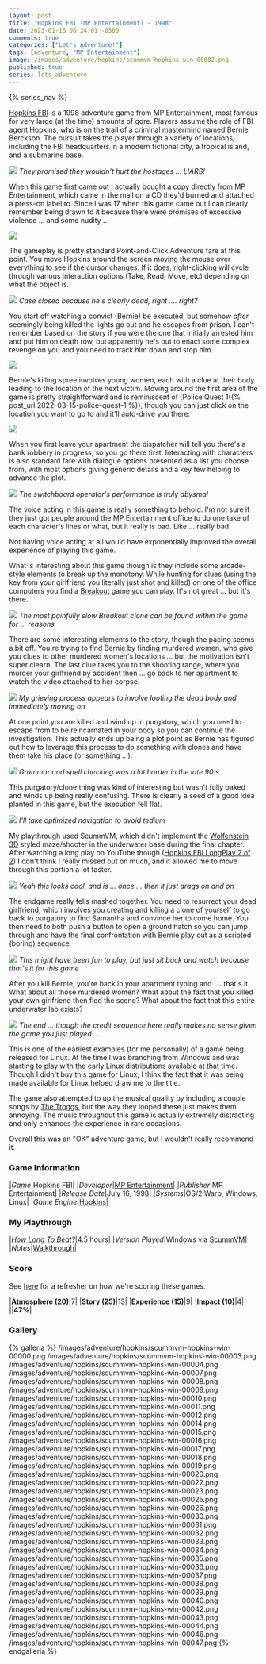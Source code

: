 ```yaml
---
layout: post
title: "Hopkins FBI (MP Entertainment) - 1998"
date: 2023-01-16 06:24:01 -0500
comments: true
categories: ["Let's Adventure!"]
tags: [adventure, "MP Entertainment"]
image: /images/adventure/hopkins/scummvm-hopkins-win-00002.png
published: true
series: lets_adventure
---
```

{% series_nav %}

[Hopkins FBI](https://en.wikipedia.org/wiki/Hopkins_FBI) is a 1998 adventure game from MP Entertainment, most famous for very large (at the time) amounts of gore. Players assume the role of FBI agent Hopkins, who is on the trail of a criminal mastermind named Bernie Berckson. The pursuit takes the player through a variety of locations, including the FBI headquarters in a modern fictional city, a tropical island, and a submarine base.

![](/images/adventure/hopkins/scummvm-hopkins-win-00005.png)
_They promised they wouldn't hurt the hostages ... LIARS!_

When this game first came out I actually bought a copy directly from MP Entertainment, which came in the mail on a CD they'd burned and attached a press-on label to. Since I was 17 when this game came out I can clearly remember being drawn to it because there were promises of excessive violence ... and some nudity ...

![](/images/adventure/hopkins/scummvm-hopkins-win-00021.png)

The gameplay is pretty standard Point-and-Click Adventure fare at this point. You move Hopkins around the screen moving the mouse over everything to see if the cursor changes. If it does, right-clicking will cycle through various interaction options (Take, Read, Move, etc) depending on what the object is.

![](/images/adventure/hopkins/scummvm-hopkins-win-00001.png)
_Case closed because he's clearly dead, right .... right?_

You start off watching a convict (Bernie) be executed, but somehow _after_ seemingly being killed the lights go out and he escapes from prison. I can't remember based on the story if you were the one that initially arrested him and put him on death row, but apparently he's out to enact some complex revenge on you and you need to track him down and stop him.

![](/images/adventure/hopkins/scummvm-hopkins-win-00024.png)

Bernie's killing spree involves young women, each with a clue at their body leading to the location of the next victim. Moving around the first area of the game is pretty straightforward and is reminiscent of [Police Quest 1({% post_url 2022-03-15-police-quest-1 %}), though you can just click on the location you want to go to and it'll auto-drive you there.

![](/images/adventure/hopkins/scummvm-hopkins-win-00006.png)

When you first leave your apartment the dispatcher will tell you there's a bank robbery in progress, so you go there first. Interacting with characters is also standard fare with dialogue options presented as a list you choose from, with most options giving generic details and a key few helping to advance the plot.

![](/images/adventure/hopkins/scummvm-hopkins-win-00013.png)
_The switchboard operator's performance is truly abysmal_

The voice acting in this game is really something to behold. I'm not sure if they just got people around the MP Entertainment office to do one take of each character's lines or what, but it really is bad. Like ... really bad.

Not having voice acting at all would have exponentially improved the overall experience of playing this game.

What is interesting about this game though is they include some arcade-style elements to break up the monotony. While hunting for clues (using the key from your girlfriend you literally just shot and killed) on one of the office computers you find a  [Breakout](https://en.wikipedia.org/wiki/Breakout_(video_game))  game you can play. It's not great ... but it's there.

![](/images/adventure/hopkins/scummvm-hopkins-win-00029.png)
_The most painfully slow Breakout clone can be found within the game for ... reasons_

There are some interesting elements to the story, though the pacing seems a bit off. You're trying to find Bernie by finding murdered women, who give you clues to other murdered women's locations ... but the motivation isn't super clearn. The last clue takes you to the shooting range, where you murder your girlfriend by accident then ... go back to her apartment to watch the video attached to her corpse.

![](/images/adventure/hopkins/scummvm-hopkins-win-00027.png)
_My grieving process appears to involve looting the dead body and immediately moving on_

At one point you are killed and wind up in purgatory, which you need to escape from to be reincarnated in your body so you can continue the investigation. This actually ends up being a plot point as Bernie has figured out how to leverage this process to do something with clones and have them take his place (or something ...).

![](/images/adventure/hopkins/scummvm-hopkins-win-00028.png)
_Grammar and spell checking was a lot harder in the late 90's_

This purgatory/clone thing was kind of interesting but wasn't fully baked and winds up being really confusing. There is clearly a seed of a good idea planted in this game, but the execution fell flat.

![](/images/adventure/hopkins/scummvm-hopkins-win-00041.png)
_I'll take optimized navigation to avoid tedium_

My playthrough used ScummVM, which didn't implement the [Wolfenstein 3D](https://en.wikipedia.org/wiki/Wolfenstein_3D) styled maze/shooter in the underwater base during the final chapter. After watching a long play on YouTube though ([Hopkins FBI LongPlay 2 of 2](https://www.youtube.com/watch?v=2UCTwEqUy-Q))
I don't think I really missed out on much, and it allowed me to move through this portion a lot faster.

![](/images/adventure/hopkins/hopkins-wolf3d.png)
_Yeah this looks cool, and is ... once ... then it just drags on and on_

The endgame really fells mashed together. You need to resurrect your dead girlfriend, which involves you creating and killing a clone of yourself to go back to purgatory to find Samantha and convince her to come home. You then need to both push a button to open a ground hatch so you can jump through and have the final confrontation with Bernie play out as a scripted (boring) sequence.

![](/images/adventure/hopkins/scummvm-hopkins-win-00045.png)
_This might have been fun to play, but just sit back and watch because that's it for this game_

After you kill Bernie, you're back in your apartment typing and .... that's it. What about all those murdered women? What about the fact that you killed your own girlfriend then fled the scene? What about the fact that this entire underwater lab exists?

![](/images/adventure/hopkins/scummvm-hopkins-win-00048.png)
_The end ... though the credit sequence here really makes no sense given the game you just played ..._

This is one of the earliest examples (for me personally) of a game being released for Linux. At the time I was branching from Windows and was starting to play with the early Linux distributions available at that time. Though I didn't buy this game for Linux, I think the fact that it was being made available for Linux helped draw me to the title.

The game also attempted to up the musical quality by including a couple songs by [The Troggs](https://en.wikipedia.org/wiki/The_Troggs), but the way they looped these just makes them annoying. The music throughout this game is actually extremely distracting and only enhances the experience in rare occasions.

Overall this was an "OK" adventure game, but I wouldn't really recommend it.

### Game Information

|*Game*|Hopkins FBI|
|*Developer*|[MP Entertainment](https://en.wikipedia.org/w/index.php?title=MP_Entertainment&action=edit&redlink=1)|
|*Publisher*|MP Entertainment|
|*Release Date*|July 16, 1998|
|*Systems*|OS/2 Warp, Windows, Linux|
|*Game Engine*|[Hopkins](https://wiki.scummvm.org/index.php?title=Hopkins)|

### My Playthrough

|*[How Long To Beat?](https://howlongtobeat.com/game/4502)*|4.5 hours|
|*Version Played*|Windows via [ScummVM](https://www.scummvm.org/)|
|*Notes*|[Walkthrough](https://www.walkthroughking.com/text/hopkinsfbi.aspx)|

### Score

See [here](https://www.alexbevi.com/blog/2021/07/28/adventure-games-1980-1999/#scoring) for a refresher on how we're scoring these games.

|**Atmosphere (20)**|7|
|**Story (25)**|13|
|**Experience (15)**|9|
|**Impact (10)**|4|
||**47%**|

### Gallery

{% galleria %}
/images/adventure/hopkins/scummvm-hopkins-win-00000.png
/images/adventure/hopkins/scummvm-hopkins-win-00003.png
/images/adventure/hopkins/scummvm-hopkins-win-00004.png
/images/adventure/hopkins/scummvm-hopkins-win-00007.png
/images/adventure/hopkins/scummvm-hopkins-win-00008.png
/images/adventure/hopkins/scummvm-hopkins-win-00009.png
/images/adventure/hopkins/scummvm-hopkins-win-00010.png
/images/adventure/hopkins/scummvm-hopkins-win-00011.png
/images/adventure/hopkins/scummvm-hopkins-win-00012.png
/images/adventure/hopkins/scummvm-hopkins-win-00014.png
/images/adventure/hopkins/scummvm-hopkins-win-00015.png
/images/adventure/hopkins/scummvm-hopkins-win-00016.png
/images/adventure/hopkins/scummvm-hopkins-win-00017.png
/images/adventure/hopkins/scummvm-hopkins-win-00018.png
/images/adventure/hopkins/scummvm-hopkins-win-00019.png
/images/adventure/hopkins/scummvm-hopkins-win-00020.png
/images/adventure/hopkins/scummvm-hopkins-win-00022.png
/images/adventure/hopkins/scummvm-hopkins-win-00023.png
/images/adventure/hopkins/scummvm-hopkins-win-00025.png
/images/adventure/hopkins/scummvm-hopkins-win-00026.png
/images/adventure/hopkins/scummvm-hopkins-win-00030.png
/images/adventure/hopkins/scummvm-hopkins-win-00031.png
/images/adventure/hopkins/scummvm-hopkins-win-00032.png
/images/adventure/hopkins/scummvm-hopkins-win-00033.png
/images/adventure/hopkins/scummvm-hopkins-win-00034.png
/images/adventure/hopkins/scummvm-hopkins-win-00035.png
/images/adventure/hopkins/scummvm-hopkins-win-00036.png
/images/adventure/hopkins/scummvm-hopkins-win-00037.png
/images/adventure/hopkins/scummvm-hopkins-win-00038.png
/images/adventure/hopkins/scummvm-hopkins-win-00039.png
/images/adventure/hopkins/scummvm-hopkins-win-00040.png
/images/adventure/hopkins/scummvm-hopkins-win-00042.png
/images/adventure/hopkins/scummvm-hopkins-win-00043.png
/images/adventure/hopkins/scummvm-hopkins-win-00044.png
/images/adventure/hopkins/scummvm-hopkins-win-00046.png
/images/adventure/hopkins/scummvm-hopkins-win-00047.png
{% endgalleria %}
